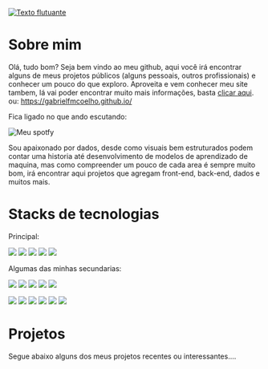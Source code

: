 <div>
  
  [![Texto flutuante](https://readme-typing-svg.demolab.com/?color=5e3cacff&lines=Bem+vindo+ao+meu+GitHub!;Iae,+tudo+bom+?;Meu+nome+é+Gabriel+Coelho)](https://git.io/typing-svg)


</div>
  
# Sobre mim
  
  Olá, tudo bom? Seja bem vindo ao meu github, aqui você irá encontrar alguns de meus projetos públicos (alguns pessoais, outros profissionais) e conhecer um pouco do que exploro. Aproveita e vem conhecer meu site tambem, lá vai poder encontrar muito mais informações, basta [clicar aqui](https://gabrielfmcoelho.github.io/). ou: https://gabrielfmcoelho.github.io/
  
  Fica ligado no que ando escutando:
  
  ![Meu spotfy](https://spotify-recently-played-readme.vercel.app/api?user=yqehftxzaync0qkq9oktptynl)
  
  Sou apaixonado por dados, desde como visuais bem estruturados podem contar uma historia até desenvolvimento de modelos de aprendizado de maquina, mas como compreender um pouco de cada area é sempre muito bom, irá encontrar aqui projetos que agregam front-end, back-end, dados e muitos mais.
 

# Stacks de tecnologias
  Principal: 
  
  <img src="https://img.shields.io/badge/Python-3776AB?style=for-the-badge&logo=python&logoColor=white"> <img src="https://img.shields.io/badge/R-276DC3?style=for-the-badge&logo=r&logoColor=white"> <img src="https://img.shields.io/badge/Tableau-E97627?style=for-the-badge&logo=Tableau&logoColor=white"> <img src="https://img.shields.io/badge/Keras-FF0000?style=for-the-badge&logo=keras&logoColor=white"> <img src="https://img.shields.io/badge/TensorFlow-FF6F00?style=for-the-badge&logo=tensorflow&logoColor=white"> 
  
  
    
  Algumas das minhas secundarias:
  
  <img src="https://img.shields.io/badge/Docker-2CA5E0?style=for-the-badge&logo=docker&logoColor=white"> <img src="https://img.shields.io/badge/Django-092E20?style=for-the-badge&logo=django&logoColor=green"> <img src="https://img.shields.io/badge/Flask-000000?style=for-the-badge&logo=flask&logoColor=white"> <img src="https://img.shields.io/badge/espressif-E7352C?style=for-the-badge&logo=espressif&logoColor=white"> <img src="https://img.shields.io/badge/GIT-E44C30?style=for-the-badge&logo=git&logoColor=white">
  
  <img src="https://img.shields.io/badge/React-20232A?style=for-the-badge&logo=react&logoColor=61DAFB"> <img src="https://img.shields.io/badge/JavaScript-F7DF1E?style=for-the-badge&logo=JavaScript&logoColor=white"> <img src="https://img.shields.io/badge/HTML5-E34F26?style=for-the-badge&logo=html5&logoColor=white"> <img src="https://img.shields.io/badge/CSS-1572B6?style=for-the-badge&logo=css3&logoColor=white"> <img src="[https://img.shields.io/badge/CSS-1572B6?style=for-the-badge&logo=css3&logoColor=white](https://img.shields.io/badge/Tailwind_CSS-38B2AC?style=for-the-badge&logo=tailwind-css&logoColor=white)"> <img src="https://img.shields.io/badge/C-00599C?style=for-the-badge&logo=c&logoColor=white">
  
  
# Projetos
  Segue abaixo alguns dos meus projetos recentes ou interessantes....
